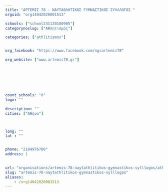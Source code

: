 ```yaml
---
title: "ΑΡΤΕΜΙΣ 78 - ΝΑΥΤΑΘΛΗΤΙΚΟΣ ΓΥΜΝΑΣΤΙΚΟΣ ΣΥΛΛΛΟΓΟΣ "
orguid: "org14042020001513"

schools: ["school231120180905"]
categorynoslug: ["Αθλητισμός"]

categories: ["athlitismos"]


org_facebook: "https://www.facebook.com/ngsartemis78"

org_website: ["www.artemis78.gr"]







count_schools: "0"
logo: ""

description: ""
cities: ["Αθήνα"]



long: ""
lat : ""


phone: "2104976700"
address: |
    

url: "organisations/artemis-78-naytathlitikos-gymnastikos-sylllogos/athina/athlitismos"
slug: "artemis-78-naytathlitikos-gymnastikos-sylllogos"
aliases:
    - /org14042020001513
---
```



